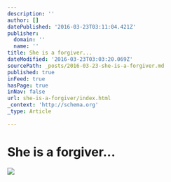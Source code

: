 ```yaml
---
description: ''
author: []
datePublished: '2016-03-23T03:11:04.421Z'
publisher:
  domain: ''
  name: ''
title: She is a forgiver...
dateModified: '2016-03-23T03:03:20.069Z'
sourcePath: _posts/2016-03-23-she-is-a-forgiver.md
published: true
inFeed: true
hasPage: true
inNav: false
url: she-is-a-forgiver/index.html
_context: 'http://schema.org'
_type: Article

---
```

# She is a forgiver...
![](https://the-grid-user-content.s3-us-west-2.amazonaws.com/70f08529-0a3e-4059-a5cf-bc9adffafa74.png)